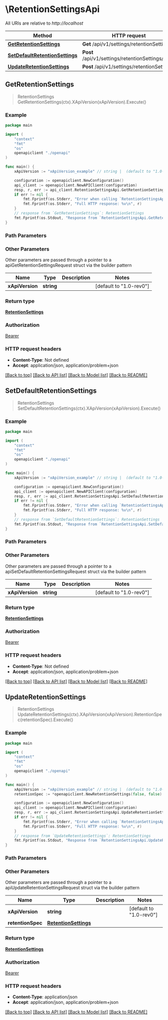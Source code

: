 # \RetentionSettingsApi

All URIs are relative to *http://localhost*

Method | HTTP request | Description
------------- | ------------- | -------------
[**GetRetentionSettings**](RetentionSettingsApi.md#GetRetentionSettings) | **Get** /api/v1/settings/retentionSettings | 
[**SetDefaultRetentionSettings**](RetentionSettingsApi.md#SetDefaultRetentionSettings) | **Post** /api/v1/settings/retentionSettings/reset | 
[**UpdateRetentionSettings**](RetentionSettingsApi.md#UpdateRetentionSettings) | **Post** /api/v1/settings/retentionSettings | 



## GetRetentionSettings

> RetentionSettings GetRetentionSettings(ctx).XApiVersion(xApiVersion).Execute()



### Example

```go
package main

import (
    "context"
    "fmt"
    "os"
    openapiclient "./openapi"
)

func main() {
    xApiVersion := "xApiVersion_example" // string |  (default to "1.0-rev0")

    configuration := openapiclient.NewConfiguration()
    api_client := openapiclient.NewAPIClient(configuration)
    resp, r, err := api_client.RetentionSettingsApi.GetRetentionSettings(context.Background()).XApiVersion(xApiVersion).Execute()
    if err != nil {
        fmt.Fprintf(os.Stderr, "Error when calling `RetentionSettingsApi.GetRetentionSettings``: %v\n", err)
        fmt.Fprintf(os.Stderr, "Full HTTP response: %v\n", r)
    }
    // response from `GetRetentionSettings`: RetentionSettings
    fmt.Fprintf(os.Stdout, "Response from `RetentionSettingsApi.GetRetentionSettings`: %v\n", resp)
}
```

### Path Parameters



### Other Parameters

Other parameters are passed through a pointer to a apiGetRetentionSettingsRequest struct via the builder pattern


Name | Type | Description  | Notes
------------- | ------------- | ------------- | -------------
 **xApiVersion** | **string** |  | [default to &quot;1.0-rev0&quot;]

### Return type

[**RetentionSettings**](RetentionSettings.md)

### Authorization

[Bearer](../README.md#Bearer)

### HTTP request headers

- **Content-Type**: Not defined
- **Accept**: application/json, application/problem+json

[[Back to top]](#) [[Back to API list]](../README.md#documentation-for-api-endpoints)
[[Back to Model list]](../README.md#documentation-for-models)
[[Back to README]](../README.md)


## SetDefaultRetentionSettings

> RetentionSettings SetDefaultRetentionSettings(ctx).XApiVersion(xApiVersion).Execute()



### Example

```go
package main

import (
    "context"
    "fmt"
    "os"
    openapiclient "./openapi"
)

func main() {
    xApiVersion := "xApiVersion_example" // string |  (default to "1.0-rev0")

    configuration := openapiclient.NewConfiguration()
    api_client := openapiclient.NewAPIClient(configuration)
    resp, r, err := api_client.RetentionSettingsApi.SetDefaultRetentionSettings(context.Background()).XApiVersion(xApiVersion).Execute()
    if err != nil {
        fmt.Fprintf(os.Stderr, "Error when calling `RetentionSettingsApi.SetDefaultRetentionSettings``: %v\n", err)
        fmt.Fprintf(os.Stderr, "Full HTTP response: %v\n", r)
    }
    // response from `SetDefaultRetentionSettings`: RetentionSettings
    fmt.Fprintf(os.Stdout, "Response from `RetentionSettingsApi.SetDefaultRetentionSettings`: %v\n", resp)
}
```

### Path Parameters



### Other Parameters

Other parameters are passed through a pointer to a apiSetDefaultRetentionSettingsRequest struct via the builder pattern


Name | Type | Description  | Notes
------------- | ------------- | ------------- | -------------
 **xApiVersion** | **string** |  | [default to &quot;1.0-rev0&quot;]

### Return type

[**RetentionSettings**](RetentionSettings.md)

### Authorization

[Bearer](../README.md#Bearer)

### HTTP request headers

- **Content-Type**: Not defined
- **Accept**: application/json, application/problem+json

[[Back to top]](#) [[Back to API list]](../README.md#documentation-for-api-endpoints)
[[Back to Model list]](../README.md#documentation-for-models)
[[Back to README]](../README.md)


## UpdateRetentionSettings

> RetentionSettings UpdateRetentionSettings(ctx).XApiVersion(xApiVersion).RetentionSpec(retentionSpec).Execute()



### Example

```go
package main

import (
    "context"
    "fmt"
    "os"
    openapiclient "./openapi"
)

func main() {
    xApiVersion := "xApiVersion_example" // string |  (default to "1.0-rev0")
    retentionSpec := *openapiclient.NewRetentionSettings(false, false) // RetentionSettings | 

    configuration := openapiclient.NewConfiguration()
    api_client := openapiclient.NewAPIClient(configuration)
    resp, r, err := api_client.RetentionSettingsApi.UpdateRetentionSettings(context.Background()).XApiVersion(xApiVersion).RetentionSpec(retentionSpec).Execute()
    if err != nil {
        fmt.Fprintf(os.Stderr, "Error when calling `RetentionSettingsApi.UpdateRetentionSettings``: %v\n", err)
        fmt.Fprintf(os.Stderr, "Full HTTP response: %v\n", r)
    }
    // response from `UpdateRetentionSettings`: RetentionSettings
    fmt.Fprintf(os.Stdout, "Response from `RetentionSettingsApi.UpdateRetentionSettings`: %v\n", resp)
}
```

### Path Parameters



### Other Parameters

Other parameters are passed through a pointer to a apiUpdateRetentionSettingsRequest struct via the builder pattern


Name | Type | Description  | Notes
------------- | ------------- | ------------- | -------------
 **xApiVersion** | **string** |  | [default to &quot;1.0-rev0&quot;]
 **retentionSpec** | [**RetentionSettings**](RetentionSettings.md) |  | 

### Return type

[**RetentionSettings**](RetentionSettings.md)

### Authorization

[Bearer](../README.md#Bearer)

### HTTP request headers

- **Content-Type**: application/json
- **Accept**: application/json, application/problem+json

[[Back to top]](#) [[Back to API list]](../README.md#documentation-for-api-endpoints)
[[Back to Model list]](../README.md#documentation-for-models)
[[Back to README]](../README.md)

